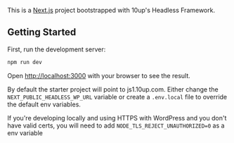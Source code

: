 This is a [Next.js](https://nextjs.org/) project bootstrapped with 10up's Headless Framework.

## Getting Started

First, run the development server:

```bash
npm run dev
```

Open [http://localhost:3000](http://localhost:3000) with your browser to see the result.

By default the starter project will point to js1.10up.com. Either change the 
`NEXT_PUBLIC_HEADLESS_WP_URL` variable or create a `.env.local` file to override the default env variables.

If you're developing locally and using HTTPS with WordPress and you don't have valid certs, you will need to add `NODE_TLS_REJECT_UNAUTHORIZED=0` as a env variable